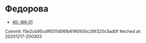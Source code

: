 # Федорова
- [40: WA 01](40.md)

Commit: f5e2cb95cdf6511d06fb6190930c26f320c5ad0f
 fetched at: 20201217-200303
